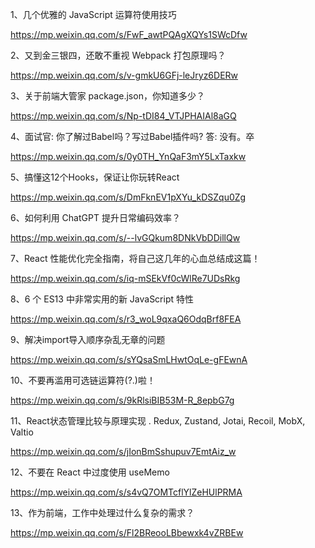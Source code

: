 1、几个优雅的 JavaScript 运算符使用技巧

https://mp.weixin.qq.com/s/FwF_awtPQAgXQYs1SWcDfw

2、又到金三银四，还敢不重视 Webpack 打包原理吗？

https://mp.weixin.qq.com/s/v-gmkU6GFj-leJryz6DERw

3、关于前端大管家 package.json，你知道多少？

https://mp.weixin.qq.com/s/Np-tDI84_VTJPHAIAl8aGQ

4、面试官: 你了解过Babel吗？写过Babel插件吗? 答: 没有。卒

https://mp.weixin.qq.com/s/0y0TH_YnQaF3mY5LxTaxkw

5、搞懂这12个Hooks，保证让你玩转React

https://mp.weixin.qq.com/s/DmFknEV1pXYu_kDSZqu0Zg

6、如何利用 ChatGPT 提升日常编码效率？

https://mp.weixin.qq.com/s/--lvGQkum8DNkVbDDillQw

7、React 性能优化完全指南，将自己这几年的心血总结成这篇！

https://mp.weixin.qq.com/s/iq-mSEkVf0cWlRe7UDsRkg

8、6 个 ES13 中非常实用的新 JavaScript 特性

https://mp.weixin.qq.com/s/r3_woL9qxaQ6OdqBrf8FEA

9、解决import导入顺序杂乱无章的问题

https://mp.weixin.qq.com/s/sYQsaSmLHwtOqLe-gFEwnA

10、不要再滥用可选链运算符(?.)啦！

https://mp.weixin.qq.com/s/9kRlsiBIB53M-R_8epbG7g

11、React状态管理比较与原理实现 . Redux, Zustand, Jotai, Recoil, MobX, Valtio

https://mp.weixin.qq.com/s/jIonBmSshupuv7EmtAiz_w

12、不要在 React 中过度使用 useMemo

https://mp.weixin.qq.com/s/s4vQ7OMTcflYlZeHUlPRMA

13、作为前端，工作中处理过什么复杂的需求？

https://mp.weixin.qq.com/s/Fl2BReooLBbewxk4vZRBEw

